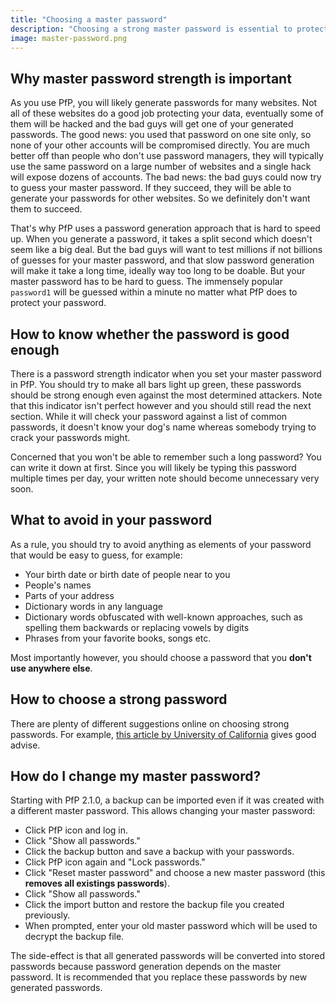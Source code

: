 ```yaml
---
title: "Choosing a master password"
description: "Choosing a strong master password is essential to protect your data. Common passwords and dictionary words offer little protection."
image: master-password.png
---
```


## Why master password strength is important

As you use PfP, you will likely generate passwords for many websites. Not all of these websites do a good job protecting your data, eventually some of them will be hacked and the bad guys will get one of your generated passwords. The good news: you used that password on one site only, so none of your other accounts will be compromised directly. You are much better off than people who don't use password managers, they will typically use the same password on a large number of websites and a single hack will expose dozens of accounts. The bad news: the bad guys could now try to guess your master password. If they succeed, they will be able to generate your passwords for other websites. So we definitely don't want them to succeed.

That's why PfP uses a password generation approach that is hard to speed up. When you generate a password, it takes a split second which doesn't seem like a big deal. But the bad guys will want to test millions if not billions of guesses for your master password, and that slow password generation will make it take a long time, ideally way too long to be doable. But your master password has to be hard to guess. The immensely popular `password1` will be guessed within a minute no matter what PfP does to protect your password.

## How to know whether the password is good enough

There is a password strength indicator when you set your master password in PfP. You should try to make all bars light up green, these passwords should be strong enough even against the most determined attackers. Note that this indicator isn't perfect however and you should still read the next section. While it will check your password against a list of common passwords, it doesn't know your dog's name whereas somebody trying to crack your passwords might.

Concerned that you won't be able to remember such a long password? You can write it down at first. Since you will likely be typing this password multiple times per day, your written note should become unnecessary very soon.

## What to avoid in your password

As a rule, you should try to avoid anything as elements of your password that would be easy to guess, for example:

* Your birth date or birth date of people near to you
* People's names
* Parts of your address
* Dictionary words in any language
* Dictionary words obfuscated with well-known approaches, such as spelling them backwards or replacing vowels by digits
* Phrases from your favorite books, songs etc.

Most importantly however, you should choose a password that you **don't use anywhere else**.

## How to choose a strong password

There are plenty of different suggestions online on choosing strong passwords. For example, [this article by University of California](https://it.ucsf.edu/policies/choose-right-password) gives good advise.

## How do I change my master password?

Starting with PfP 2.1.0, a backup can be imported even if it was created with a different master password. This allows changing your master password:

* Click PfP icon and log in.
* Click "Show all passwords."
* Click the backup button and save a backup with your passwords.
* Click PfP icon again and "Lock passwords."
* Click "Reset master password" and choose a new master password (this **removes all existings passwords**).
* Click "Show all passwords."
* Click the import button and restore the backup file you created previously.
* When prompted, enter your old master password which will be used to decrypt the backup file.

The side-effect is that all generated passwords will be converted into stored passwords because password generation depends on the master password. It is recommended that you replace these passwords by new generated passwords.
